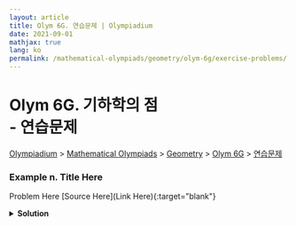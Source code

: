 ```yaml
---
layout: article
title: Olym 6G. 연습문제 | Olympiadium
date: 2021-09-01
mathjax: true
lang: ko
permalink: /mathematical-olympiads/geometry/olym-6g/exercise-problems/
---
```

# Olym 6G. 기하학의 점 <br> <ssup> - 연습문제</ssup>

<a href="{{ site.homeurl }}">Olympiadium</a> > <a href="{{ site.homeurl }}mathematical-olympiads/">Mathematical Olympiads</a> > <a href="{{ site.homeurl }}mathematical-olympiads/geometry/">Geometry</a> > <a href="{{ site.homeurl }}mathematical-olympiads/geometry/olym-6g/">Olym 6G</a> > <a href="{{ site.homeurl }}mathematical-olympiads/geometry/olym-6g/exercise-problems/">연습문제</a>

### Example n. Title Here
<skyblueboard> Problem Here </skyblueboard>
[Source Here](Link Here){:target="blank"}
<pinkborder><details>
<summary><b>Solution</b></summary>
Solution Here. 
</details></pinkborder>


